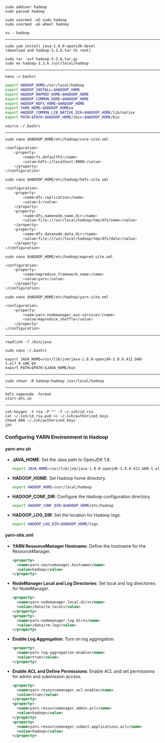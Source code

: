 
```shell
sudo adduser hadoop
sudo passwd hadoop

sudo usermod -aG sudo hadoop
sudo usermod -aG wheel hadoop

su - hadoop
```

---

```shell
sudo yum install java-1.8.0-openjdk-devel
(download and hadoop-3.3.6.tar to root)

sudo tar -xvf hadoop-3.3.6.tar.gz
sudo mv hadoop-3.3.6 /usr/local/hadoop
```

---

```shell
nano ~/.bashrc
```


```bash
export HADOOP_HOME=/usr/local/hadoop
export HADOOP_INSTALL=$HADOOP_HOME
export HADOOP_MAPRED_HOME=$HADOOP_HOME
export HADOOP_COMMON_HOME=$HADOOP_HOME
export HADOOP_HDFS_HOME=$HADOOP_HOME
export YARN_HOME=$HADOOP_HOMEea
export HADOOP_COMMON_LIB_NATIVE_DIR=$HADOOP_HOME/lib/native
export PATH=$PATH:$HADOOP_HOME/sbin:$HADOOP_HOME/bin
```


```shell
source ~/.bashrc
```

---

```shell
sudo nano $HADOOP_HOME/etc/hadoop/core-site.xml
```

```bash
<configuration>
    <property>
        <name>fs.defaultFS</name>
        <value>hdfs://localhost:9000</value>
    </property>
</configuration>
```

```shell
sudo nano $HADOOP_HOME/etc/hadoop/hdfs-site.xml
```

```bash
<configuration>
    <property>
        <name>dfs.replication</name>
        <value>1</value>
    </property>
    <property>
        <name>dfs.namenode.name.dir</name>
        <value>file:///usr/local/hadoop/tmp/dfs/name</value>
    </property>
    <property>
        <name>dfs.datanode.data.dir</name>
        <value>file:///usr/local/hadoop/tmp/dfs/data</value>
    </property>
</configuration>
```


```shell
sudo nano $HADOOP_HOME/etc/hadoop/mapred-site.xml
```

```bash
<configuration>
    <property>
        <name>mapreduce.framework.name</name>
        <value>yarn</value>
    </property>
</configuration>
```

```shell
sudo nano $HADOOP_HOME/etc/hadoop/yarn-site.xml
```

```bash
<configuration>
    <property>
        <name>yarn.nodemanager.aux-services</name>
        <value>mapreduce_shuffle</value>
    </property>
</configuration>
```

---

```shell
readlink -f /bin/java
```

```shell
sudo nano ~/.bashrc
```

```
export JAVA_HOME=/usr/lib/jvm/java-1.8.0-openjdk-1.8.0.412.b08-1.el7_9.x86_64
export PATH=$PATH:$JAVA_HOME/bin
```

---
```shell
sudo chown -R hadoop:hadoop /usr/local/hadoop
```

---
```shell
hdfs namenode -format
start-dfs.sh
```

---
```
ssh-keygen -t rsa -P "" -f ~/.ssh/id_rsa
cat ~/.ssh/id_rsa.pub >> ~/.ssh/authorized_keys
chmod 600 ~/.ssh/authorized_keys
jps
```


### Configuring YARN Environment in Hadoop

#### yarn-env.sh
- **JAVA_HOME**: Set the Java path to OpenJDK 1.8.
  ```bash
  export JAVA_HOME=/usr/lib/jvm/java-1.8.0-openjdk-1.8.0.412.b08-1.el7_9.x86_64
  ```
- **HADOOP_HOME**: Set Hadoop home directory.
  ```bash
  export HADOOP_HOME=/usr/local/hadoop
  ```
- **HADOOP_CONF_DIR**: Configure the Hadoop configuration directory.
  ```bash
  export HADOOP_CONF_DIR=$HADOOP_HOME/etc/hadoop
  ```
- **HADOOP_LOG_DIR**: Set the location for Hadoop logs.
  ```bash
  export HADOOP_LOG_DIR=$HADOOP_HOME/logs
  ```

#### yarn-site.xml
- **YARN ResourceManager Hostname**: Define the hostname for the ResourceManager.
  ```xml
  <property>
    <name>yarn.sourcemanager.hostname</name>
    <value>hadoop</value>
  </property>
  ```
- **NodeManager Local and Log Directories**: Set local and log directories for NodeManager.
  ```xml
  <property>
    <name>yarn.nodemanager.local-dirs</name>
    <value>/data/rm-local</value>
  </property>
  <property>
    <name>yarn.nodemanager.log-dirs</name>
    <value>/data/rm-log</value>
  </property>
  ```
- **Enable Log Aggregation**: Turn on log aggregation.
  ```xml
  <property>
    <name>yarn.log-aggregation-enable</name>
    <value>true</value>
  </property>
  ```
- **Enable ACL and Define Permissions**: Enable ACL and set permissions for admin and submission access.
  ```xml
  <property>
    <name>yarn.resourcemanager.acl.enable</name>
    <value>true</value>
  </property>
  <property>
    <name>yarn.resourcemanager.admin.acl</name>
    <value>hadoop</value>
  </property>
  <property>
    <name>yarn.resourcemanager.submit.applications.acl</name>
    <value>hadoop</value>
  </property>
  ```

